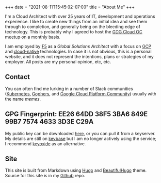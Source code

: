 +++
date = "2021-08-11T15:45:02-07:00"
title = "About Me"
+++

<!-- spell-checker: ignore freenode kubernetes keybase -->

I'm a Cloud Architect with over 25 years of IT, development and
operations experience. I like to create new things from an initial
idea and see them through to completion, and generally being on the
bleeding edge of technology. This is probably why I agreed
to host the [GDG Cloud OC](https://gdgcloudoc.com/) meetup on a monthly basis.

I am employed by [F5](https://www.f5.com/) as a *Global Solutions Architect* with
a focus on [GCP](https://cloud.google.com/) and [cloud-native](https://cncf.io/)
technologies. In case it is not obvious, this is a personal website, and it does
not represent the intentions, plans or strategies of my employer. All posts are
my personal opinion, etc, etc.

## Contact

You can often find me lurking in a number of Slack communities
([Kubernetes](https://kubernetes.slack.com),
[Gophers](https://gophers.slack.completion), and [Google Cloud
Platform Community](https://googlecloud-community.slack.com)) usually with the
name *memes*.

## GPG Fingerprint: EE26 64DD 38F5 3BA6 849E 99B7 7574 4633 3D3E C29A

My public key can be downloaded [here](757446333D3EC29A.txt), or you can pull it
from a keyserver. My details are still on [keybase](https://keybase.io/) but I am
no longer actively using the service; I recommend [keyoxide](https://keyoxide.org)
as an alternative.

## Site

This site is built from Markdown using [Hugo](https://gohugo.io) and
[BeautifulHugo](https://github.com/halogenica/beautifulhugo) theme. Source
for this site is in my [Github](https://github.com/memes/matthewemes.com) repo.
